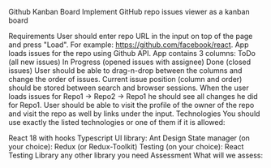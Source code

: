 Github Kanban Board
Implement GitHub repo issues viewer as a kanban board

Requirements
User should enter repo URL in the input on top of the page and press "Load". For example: https://github.com/facebook/react.
App loads issues for the repo using Github API.
App contains 3 columns:
ToDo (all new issues)
In Progress (opened issues with assignee)
Done (closed issues)
User should be able to drag-n-drop between the columns and change the order of issues.
Current issue position (column and order) should be stored between search and browser sessions. When the user loads issues for Repo1 -> Repo2 -> Repo1 he should see all changes he did for Repo1.
User should be able to visit the profile of the owner of the repo and visit the repo as well by links under the input.
Technologies
You should use exactly the listed technologies or one of them if it is allowed:

React 18 with hooks
Typescript
UI library:
Ant Design
State manager (on your choice):
Redux (or Redux-Toolkit)
Testing (on your choice):
React Testing Library
any other library you need
Assessment
What will we assess:
